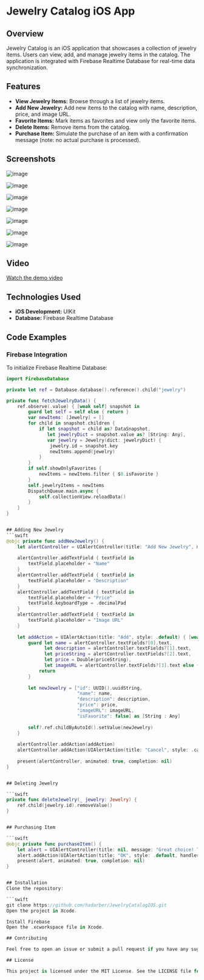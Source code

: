 # Jewelry Catalog iOS App

## Overview
Jewelry Catalog is an iOS application that showcases a collection of jewelry items. Users can view, add, and manage jewelry items in the catalog. The application is integrated with Firebase Realtime Database for real-time data synchronization.

## Features
- **View Jewelry Items:** Browse through a list of jewelry items.
- **Add New Jewelry:** Add new items to the catalog with name, description, price, and image URL.
- **Favorite Items:** Mark items as favorites and view only the favorite items.
- **Delete Items:** Remove items from the catalog.
- **Purchase Item:** Simulate the purchase of an item with a confirmation message (note: no actual purchase is processed).

## Screenshots

![image](https://github.com/user-attachments/assets/f6203098-0e4d-4ddb-b361-c91d4fa25d22)

![image](https://github.com/user-attachments/assets/9114ec95-6bc3-41fe-ba34-6b46b3da743b)

![image](https://github.com/user-attachments/assets/f8f75a54-fd2b-47e3-93bc-566403390731)

![image](https://github.com/user-attachments/assets/d558a721-58c7-4eb4-a8bf-47729757de11)

![image](https://github.com/user-attachments/assets/20731d3f-20ae-4a37-99b7-3d0fd80d9955)

![image](https://github.com/user-attachments/assets/265181e9-863d-45d6-a19a-7a6d685a2f98)

![image](https://github.com/user-attachments/assets/e5537bd3-13ff-48c2-9d4c-35cd0d449d05)


## Video
[Watch the demo video](path/to/demo-video.mp4)

## Technologies Used
- **iOS Development:** UIKit
- **Database:** Firebase Realtime Database

## Code Examples

### Firebase Integration

To initialize Firebase Realtime Database:

```swift
import FirebaseDatabase

private let ref = Database.database().reference().child("jewelry")

private func fetchJewelryData() {
    ref.observe(.value) { [weak self] snapshot in
        guard let self = self else { return }
        var newItems: [Jewelry] = []
        for child in snapshot.children {
            if let snapshot = child as? DataSnapshot,
               let jewelryDict = snapshot.value as? [String: Any],
               var jewelry = Jewelry(dict: jewelryDict) {
                jewelry.id = snapshot.key
                newItems.append(jewelry)
            }
        }
        if self.showOnlyFavorites {
            newItems = newItems.filter { $0.isFavorite }
        }
        self.jewelryItems = newItems
        DispatchQueue.main.async {
            self.collectionView.reloadData()
        }
    }
}


## Adding New Jewelry
```swift
@objc private func addNewJewelry() {
    let alertController = UIAlertController(title: "Add New Jewelry", message: nil, preferredStyle: .alert)
    
    alertController.addTextField { textField in
        textField.placeholder = "Name"
    }
    alertController.addTextField { textField in
        textField.placeholder = "Description"
    }
    alertController.addTextField { textField in
        textField.placeholder = "Price"
        textField.keyboardType = .decimalPad
    }
    alertController.addTextField { textField in
        textField.placeholder = "Image URL"
    }
    
    let addAction = UIAlertAction(title: "Add", style: .default) { [weak self] _ in
        guard let name = alertController.textFields?[0].text,
              let description = alertController.textFields?[1].text,
              let priceString = alertController.textFields?[2].text,
              let price = Double(priceString),
              let imageURL = alertController.textFields?[3].text else {
            return
        }
        
        let newJewelry = ["id": UUID().uuidString,
                          "name": name,
                          "description": description,
                          "price": price,
                          "imageURL": imageURL,
                          "isFavorite": false] as [String : Any]
        
        self?.ref.childByAutoId().setValue(newJewelry)
    }
    
    alertController.addAction(addAction)
    alertController.addAction(UIAlertAction(title: "Cancel", style: .cancel, handler: nil))
    
    present(alertController, animated: true, completion: nil)
}


## Deleting Jewelry

```swift
private func deleteJewelry(_ jewelry: Jewelry) {
    ref.child(jewelry.id).removeValue()
}


## Purchasing Item

```swift
@objc private func purchaseItem() {
    let alert = UIAlertController(title: nil, message: "Great choice! The jewelry is on its way :)", preferredStyle: .alert)
    alert.addAction(UIAlertAction(title: "OK", style: .default, handler: nil))
    present(alert, animated: true, completion: nil)
}


## Installation
Clone the repository:

```swift
git clone https://github.com/hadarber/JewelryCatalogIOS.git
Open the project in Xcode.

Install Firebase
Open the .xcworkspace file in Xcode.

## Contributing

Feel free to open an issue or submit a pull request if you have any suggestions or improvements.

## License

This project is licensed under the MIT License. See the LICENSE file for details.
